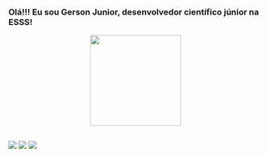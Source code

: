 ### Olá!!! Eu sou Gerson Junior, desenvolvedor científico júnior na ESSS!

<div align="center">
  <a href="https://github.com/gersonfsjunior">
  <img height="180em" src="https://github-readme-stats.vercel.app/api?username=gersonfsjunior&show_icons=true&theme=dark&include_all_commits=true&count_private=true"/>
</div>

  ##
 
<div> 
  <a href = "mailto:gersonsf.junior@gmail.com"><img src="https://img.shields.io/badge/-Gmail-%23333?style=for-the-badge&logo=gmail&logoColor=white" target="_blank"></a>
  <a href="https://www.linkedin.com/in/gerson-francisco-junior" target="_blank"><img src="https://img.shields.io/badge/-LinkedIn-%230077B5?style=for-the-badge&logo=linkedin&logoColor=white" target="_blank"></a> 
  <a href="https://instagram.com/gersoonjunioor" target="_blank"><img src="https://img.shields.io/badge/-Instagram-%23E4405F?style=for-the-badge&logo=instagram&logoColor=white" target="_blank"></a>
 
</div>
